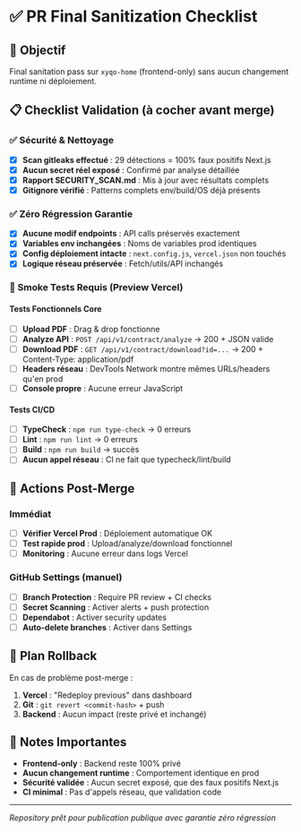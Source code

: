# ✅ PR Final Sanitization Checklist

## 🎯 Objectif
Final sanitation pass sur `xyqo-home` (frontend-only) sans aucun changement runtime ni déploiement.

## 📋 Checklist Validation (à cocher avant merge)

### ✅ Sécurité & Nettoyage
- [x] **Scan gitleaks effectué** : 29 détections = 100% faux positifs Next.js
- [x] **Aucun secret réel exposé** : Confirmé par analyse détaillée
- [x] **Rapport SECURITY_SCAN.md** : Mis à jour avec résultats complets
- [x] **Gitignore vérifié** : Patterns complets env/build/OS déjà présents

### ✅ Zéro Régression Garantie
- [x] **Aucune modif endpoints** : API calls préservés exactement
- [x] **Variables env inchangées** : Noms de variables prod identiques
- [x] **Config déploiement intacte** : `next.config.js`, `vercel.json` non touchés
- [x] **Logique réseau préservée** : Fetch/utils/API inchangés

### 🧪 Smoke Tests Requis (Preview Vercel)

#### Tests Fonctionnels Core
- [ ] **Upload PDF** : Drag & drop fonctionne
- [ ] **Analyze API** : `POST /api/v1/contract/analyze` → 200 + JSON valide
- [ ] **Download PDF** : `GET /api/v1/contract/download?id=...` → 200 + Content-Type: application/pdf
- [ ] **Headers réseau** : DevTools Network montre mêmes URLs/headers qu'en prod
- [ ] **Console propre** : Aucune erreur JavaScript

#### Tests CI/CD
- [ ] **TypeCheck** : `npm run type-check` → 0 erreurs
- [ ] **Lint** : `npm run lint` → 0 erreurs
- [ ] **Build** : `npm run build` → succès
- [ ] **Aucun appel réseau** : CI ne fait que typecheck/lint/build

## 🚀 Actions Post-Merge

### Immédiat
- [ ] **Vérifier Vercel Prod** : Déploiement automatique OK
- [ ] **Test rapide prod** : Upload/analyze/download fonctionnel
- [ ] **Monitoring** : Aucune erreur dans logs Vercel

### GitHub Settings (manuel)
- [ ] **Branch Protection** : Require PR review + CI checks
- [ ] **Secret Scanning** : Activer alerts + push protection  
- [ ] **Dependabot** : Activer security updates
- [ ] **Auto-delete branches** : Activer dans Settings

## 🧯 Plan Rollback

En cas de problème post-merge :
1. **Vercel** : "Redeploy previous" dans dashboard
2. **Git** : `git revert <commit-hash>` + push
3. **Backend** : Aucun impact (reste privé et inchangé)

## 📝 Notes Importantes

- **Frontend-only** : Backend reste 100% privé
- **Aucun changement runtime** : Comportement identique en prod
- **Sécurité validée** : Aucun secret exposé, que des faux positifs Next.js
- **CI minimal** : Pas d'appels réseau, que validation code

---
*Repository prêt pour publication publique avec garantie zéro régression*
